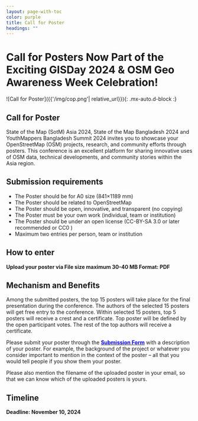 ```yaml
---
layout: page-with-toc
color: purple
title: Call for Poster
headings: ""
---
```






# Call for Posters Now Part of the Exciting GISDay 2024 & OSM Geo Awareness Week Celebration!

![Call for Poster]({{'/img/cop.png'| relative_url}}){: .mx-auto.d-block :}

## Call for Poster
State of the Map (SotM) Asia 2024, State of the Map Bangladesh 2024 and YouthMappers Bangladesh Summit 2024 invites you to showcase your OpenStreetMap (OSM) projects, research, and community efforts through posters. This conference is an excellent platform for sharing innovative uses of OSM data, technical developments, and community stories within the Asia region.

## Submission requirements
* The Poster should be for A0 size (841×1189 mm)
* The Poster should be related to OpenStreetMap
* The Poster should be open, innovative, and transparent (no copying)
* The Poster must be your own work (individual, team or institution)
* The Poster should be under an open license (CC-BY-SA 3.0 or later recommended or CC0 )
* Maximum two entries per person, team or institution

## How to enter
**Upload your poster via
File size maximum 30-40 MB
Format: PDF**

## Mechanism and Benefits
Among the submitted posters, the top 15 posters will take place for the final presentation during the conference. The authors of the selected 15 posters will get free entry to the conference.
Within selected 15 posters, top 5 posters will receive a crest and a certificate. Top poster will be defined by the open participant votes. The rest of the top authors will receive a certificate.




Please submit your poster through the **[<font color="blue">Submission Form</font>](https://docs.google.com/forms/d/e/1FAIpQLSecv5i4VwMx5mmlgpfusUNLjVM97VLRoEbWOHZiMv8QX7pInQ/viewform)** with a description of your poster. For example, the background of the project or whatever you consider important to mention in the context of the poster – all that you would tell people if you show them your poster.

Please also mention the filename of the uploaded poster in your email, so that we can know which of the uploaded posters is yours.


## Timeline
**Deadline: November 10, 2024**
